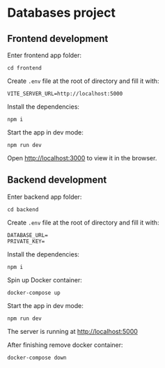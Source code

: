 # Databases project

## Frontend development

Enter frontend app folder:

`cd frontend`

Create `.env` file at the root of directory and fill it with:

`VITE_SERVER_URL=http://localhost:5000`

Install the dependencies:

`npm i`

Start the app in dev mode:

`npm run dev`

Open [http://localhost:3000](http://localhost:3000) to view it in the browser.

## Backend development

Enter backend app folder:

`cd backend`

Create `.env` file at the root of directory and fill it with:

```
DATABASE_URL=
PRIVATE_KEY=
```

Install the dependencies:

`npm i`

Spin up Docker container:

`docker-compose up`

Start the app in dev mode:

`npm run dev`

The server is running at [http://localhost:5000](http://localhost:5000)

After finishing remove docker container:

`docker-compose down`
